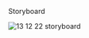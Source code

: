 Storyboard

![13 12 22 storyboard](https://user-images.githubusercontent.com/116265979/207302474-ac0ef65c-9dab-4320-9fec-a3e25fe8e830.jpg)
